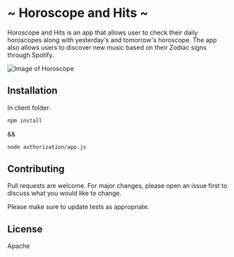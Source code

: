 # ~ Horoscope and Hits ~

Horoscope and Hits is an app that allows user to check their daily horoscopes along with yesterday's and tomorrow's horoscope. The app also allows users to discover new music based on their Zodiac signs through Spotify.

![Image of Horoscope](https://octodex.github.com/images/yaktocat.png)



## Installation
In client folder: 
```bash
npm install 
``` 
&& 
```bash
node authorization/app.js
```

## Contributing
Pull requests are welcome. For major changes, please open an issue first to discuss what you would like to change.

Please make sure to update tests as appropriate.

## License
Apache